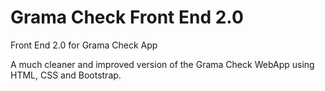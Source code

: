# Grama Check Front End 2.0
Front End 2.0 for Grama Check App

A much cleaner and improved version of the Grama Check WebApp using HTML, CSS and Bootstrap.
